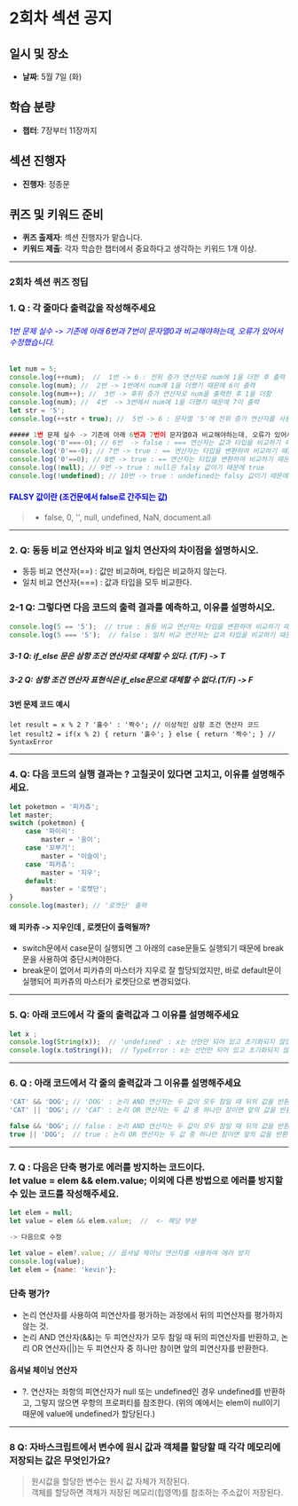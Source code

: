 # 2회차 섹션 공지

## 일시 및 장소
- **날짜**: 5월 7일 (화)

## 학습 분량
- **챕터**: 7장부터 11장까지

## 섹션 진행자
- **진행자**: 정종문

## 퀴즈 및 키워드 준비
- **퀴즈 출제자**: 섹션 진행자가 맡습니다.
- **키워드 제출**: 각자 학습한 챕터에서 중요하다고 생각하는 키워드 1개 이상.




------

### 2회차 섹션 퀴즈 정딥

### 1. Q : 각 줄마다 출력값을 작성해주세요

###### <span style="color:blue">1번 문제 실수 -> 기존에 아래 6번과 7번이 문자열0과 비교해야하는데, 오류가 있어서 수정했습니다. </span>

```js
let num = 5;
console.log(++num);  //  1번 -> 6 : 전위 증가 연산자로 num에 1을 더한 후 출력
console.log(num); //  2번 -> 1번에서 num에 1을 더했기 때문에 6이 출력
console.log(num++); //  3번 -> 후위 증가 연산자로 num을 출력한 후 1을 더함
console.log(num); //  4번  -> 3번에서 num에 1을 더했기 때문에 7이 출력
let str = '5';
console.log(++str + true); //  5번 -> 6 : 문자열 '5'에 전위 증가 연산자를 사용하여 6 + true는 1로 변환되어 7이 출력

##### 1번 문제 실수 -> 기존에 아래 6번과 7번이 문자열0과 비교해야하는데, 오류가 있어서 수정했습니다. 
console.log('0'===-0); // 6번  -> false : === 연산자는 값과 타입을 비교하기 때문에 false
console.log('0'==-0); // 7번 -> true : == 연산자는 타입을 변환하여 비교하기 때문에 true
console.log('0'==0); // 8번 -> true : == 연산자는 타입을 변환하여 비교하기 때문에 true
console.log(!null); // 9번 -> true : null은 falsy 값이기 때문에 true
console.log(!undefined); // 10번 -> true : undefined는 falsy 값이기 때문에 true
```

#### <span style="color:blue">FALSY 값이란 (조건문에서 false로 간주되는 값) </span>
>- false, 0, '', null, undefined, NaN, document.all

------

### 2. Q: 동등 비교 연산자와 비교 일치 연산자의 차이점을 설명하시오.

- 동등 비교 연산자(==) : 값만 비교하며, 타입은 비교하지 않는다.
- 일치 비교 연산자(===) : 값과 타입을 모두 비교한다.

### 2-1 Q: 그렇다면 다음 코드의 출력 결과를 예측하고, 이유를 설명하시오.
```js
console.log(5 == '5');  // true : 동등 비교 연산자는 타입을 변환하여 비교하기 때문에 true
console.log(5 === '5');  // false : 일치 비교 연산자는 값과 타입을 비교하기 때문에 false
```

##### 3-1 Q: if_else 문은 삼항 조건 연산자로 대체할 수 있다. (T/F)  -> T 
##### 3-2 Q: 삼항 조건 연산자 표현식은 if_else문으로 대체할 수 없다.(T/F) -> F

#### 3번 문제 코드 예시
```let x=  10;
let result = x % 2 ? '홀수' : '짝수'; // 이상적인 삼항 조건 연산자 코드
let result2 = if(x % 2) { return '홀수'; } else { return '짝수'; } // SyntaxError 
```

------

### 4. Q: 다음 코드의 실행 결과는 ? 고칠곳이 있다면 고치고, 이유를 설명해주세요.
```js
let poketmon = '피카츄';
let master;
switch (poketmon) {
    case '파이리':
        master = '웅이';
    case '꼬부기':
        master = '이슬이';
    case '피카츄':
        master = '지우';
    default:
        master = '로켓단';
}
console.log(master); // '로켓단' 출력
```
#### 왜 피카츄 -> 지우인데 , 로켓단이 출력될까? 
- switch문에서 case문이 실행되면 그 아래의 case문들도 실행되기 때문에 break문을 사용하여 중단시켜야한다.
- break문이 없어서 피카츄의 마스터가 지우로 잘 할당되었지만, 바로 default문이 실행되어 피카츄의 마스터가 로켓단으로 변경되었다.

-----

### 5. Q: 아래 코드에서 각 줄의 출력값과 그 이유를 설명해주세요
```js
let x ;
console.log(String(x));  // 'undefined' : x는 선언만 되어 있고 초기화되지 않았기 때문에 undefined
console.log(x.toString());  // TypeError : x는 선언만 되어 있고 초기화되지 않았기 때문에 TypeError 발생
```

-----

### 6. Q : 아래 코드에서 각 줄의 출력값과 그 이유를 설명해주세요

```js
'CAT' && 'DOG'; // 'DOG' : 논리 AND 연산자는 두 값이 모두 참일 때 뒤의 값을 반환한다.
'CAT' || 'DOG'; // 'CAT' : 논리 OR 연산자는 두 값 중 하나만 참이면 앞의 값을 반환한다.

false && 'DOG'; // false : 논리 AND 연산자는 두 값이 모두 참일 때 뒤의 값을 반환한다.
true || 'DOG';  // true : 논리 OR 연산자는 두 값 중 하나만 참이면 앞의 값을 반환한다.
```


-----

### 7. Q : 다음은 단축 평가로 에러를 방지하는 코드이다. <br/> let value = elem && elem.value; 이외에 다른 방법으로 에러를 방지할 수 있는 코드를 작성해주세요.

```js
let elem = null;
let value = elem && elem.value;  //  <- 해당 부분 

-> 다음으로 수정 

let value = elem?.value; // 옵셔널 체이닝 연산자를 사용하여 에러 방지
console.log(value);
let elem = {name: 'kevin'};
```

### 단축 평가?

- 논리 연산자를 사용하여 피연산자를 평가하는 과정에서 뒤의 피연산자를 평가하지 않는 것.
- 논리 AND 연산자(&&)는 두 피연산자가 모두 참일 때 뒤의 피연산자를 반환하고, 논리 OR 연산자(||)는 두 피연산자 중 하나만 참이면 앞의 피연산자를 반환한다.

#### 옵셔널 체이닝 연산자
- ?. 연산자는 좌항의 피연산자가 null 또는 undefined인 경우 undefined를 반환하고, 그렇지 않으면 우항의 프로퍼티를 참조한다. (위의 예에서는 elem이 null이기 때문에 value에 undefined가 할당된다.)

------

### 8 Q: 자바스크립트에서 변수에 원시 값과 객체를 할당할 때 각각 메모리에 저장되는 값은 무엇인가요?

> 원시값을 할당한 변수는 원시 값 자체가 저장된다. <br/>객체를 할당하면 객체가 저장된 메모리(힙영역)를 참조하는 주소값이 저장된다.
